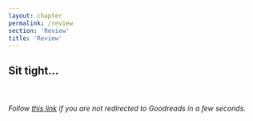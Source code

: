 ```yaml
---
layout: chapter
permalink: /review
section: 'Review'
title: 'Review'
---
```


<div class="review" markdown="1">

## Sit tight...

<br/>
	
###### Follow <a href="https://www.goodreads.com/book/show/56139631-designing-hope">this link</a> if you are not redirected to Goodreads in a few seconds.

</div>